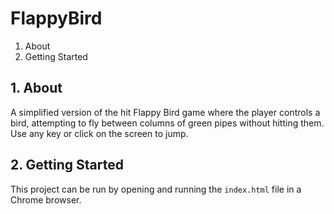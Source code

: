 # FlappyBird

1. About
2. Getting Started

## 1. About 
A simplified version of the hit Flappy Bird game where the player controls a bird, attempting to fly between columns of green pipes without hitting them. Use any key or click on the screen to jump. 

## 2. Getting Started
This project can be run by opening and running the `index.html` file in a Chrome browser.